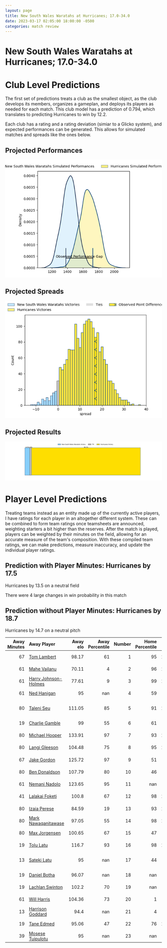 ```yaml
---  
layout: page  
title: New South Wales Waratahs at Hurricanes; 17.0-34.0  
date: 2023-03-17 02:05:00 18:00:00 -0500  
categories: match review  
---
```

# New South Wales Waratahs at Hurricanes; 17.0-34.0

# Club Level Predictions


The first set of predictions treats a club as the smallest object, as the club develops its members, organizes a gameplan, and deploys its players as needed for each match. This club model has a prediction of 0.794, which translates to predicting Hurricanes to win by 12.2.

Each club has a rating and a rating deviation (simiar to a Glicko system), and expected performances can be generated. This allows for simulated matches and spreads like the ones below.
## Projected Performances


![Projected Performances](plots/performances_2023-03-17-Hurricanes-NewSouthWalesWaratahs.png)
## Projected Spreads


![Projected Spreads](plots/spreads_2023-03-17-Hurricanes-NewSouthWalesWaratahs.png)
## Projected Results


![Projected Results](plots/resultbar_2023-03-17-Hurricanes-NewSouthWalesWaratahs.png)
# Player Level Predictions


Treating teams instead as an entity made up of the currently active players, I have ratings for each player in an altogether different system. These can be combined to form team ratings once teamsheets are announced, weighting starters a bit higher than the reserves. After the match is played, players can be weighted by their minutes on the field, allowing for an accurate measure of the team's composition. With these compiled team ratings, we can make predictions, measure inaccuracy, and update the individual player ratings.
## Prediction with Player Minutes: Hurricanes by 17.5


Hurricanes by 13.5 on a neutral field

There were 4 large changes in win probability in this match
## Prediction without Player Minutes: Hurricanes by 18.7


Hurricanes by 14.7 on a neutral pitch



|   Away Minutes | Away Player                                                             |   Away elo |   Away Percentile |   Number |   Home Percentile |   Home elo | Home Player                                                             |   Home Minutes |
|---------------:|:------------------------------------------------------------------------|-----------:|------------------:|---------:|------------------:|-----------:|:------------------------------------------------------------------------|---------------:|
|             67 | [Tom Lambert](..//playerfiles//TomLambert_cleaned.md)                   |      98.17 |                61 |        1 |                95 |     120.02 | [Xavier Numia](..//playerfiles//XavierNumia_cleaned.md)                 |             50 |
|             61 | [Mahe Vailanu](..//playerfiles//MaheVailanu_cleaned.md)                 |      70.11 |                 4 |        2 |                96 |     122.95 | [Asafo Aumua](..//playerfiles//AsafoAumua_cleaned.md)                   |             51 |
|             61 | [Harry Johnson-Holmes](..//playerfiles//HarryJohnson-Holmes_cleaned.md) |      77.61 |                 9 |        3 |                99 |     144.19 | [Tyrel Lomax](..//playerfiles//TyrelLomax_cleaned.md)                   |             64 |
|             61 | [Ned Hanigan](..//playerfiles//NedHanigan_cleaned.md)                   |      95    |               nan |        4 |                59 |      98.17 | [James Blackwell](..//playerfiles//JamesBlackwell_cleaned.md)           |             68 |
|             80 | [Taleni Seu](..//playerfiles//TaleniSeu_cleaned.md)                     |     111.05 |                85 |        5 |                91 |     116.87 | [Isaia Walker-Leawere](..//playerfiles//IsaiaWalker-Leawere_cleaned.md) |             80 |
|             19 | [Charlie Gamble](..//playerfiles//CharlieGamble_cleaned.md)             |      99    |                55 |        6 |                61 |      98.76 | [Devan Flanders](..//playerfiles//DevanFlanders_cleaned.md)             |             80 |
|             80 | [Michael Hooper](..//playerfiles//MichaelHooper_cleaned.md)             |     133.91 |                97 |        7 |                93 |     121.44 | [Du'Plessis Kirifi](..//playerfiles//Du'PlessisKirifi_cleaned.md)       |             69 |
|             80 | [Langi Gleeson](..//playerfiles//LangiGleeson_cleaned.md)               |     104.48 |                75 |        8 |                95 |     123.54 | [Ardie Savea](..//playerfiles//ArdieSavea_cleaned.md)                   |             80 |
|             67 | [Jake Gordon](..//playerfiles//JakeGordon_cleaned.md)                   |     125.72 |                97 |        9 |                51 |      95.32 | [Cam Roigard](..//playerfiles//CamRoigard_cleaned.md)                   |             60 |
|             80 | [Ben Donaldson](..//playerfiles//BenDonaldson_cleaned.md)               |     107.79 |                80 |       10 |                46 |      94.65 | [Brett Cameron](..//playerfiles//BrettCameron_cleaned.md)               |             80 |
|             61 | [Nemani Nadolo](..//playerfiles//NemaniNadolo_cleaned.md)               |     123.65 |                95 |       11 |               nan |      95    | [Kini Naholo](..//playerfiles//KiniNaholo_cleaned.md)                   |             72 |
|             41 | [Lalakai Foketi](..//playerfiles//LalakaiFoketi_cleaned.md)             |     100.8  |                67 |       12 |                98 |     133.06 | [Jordie Barrett](..//playerfiles//JordieBarrett_cleaned.md)             |             80 |
|             80 | [Izaia Perese](..//playerfiles//IzaiaPerese_cleaned.md)                 |      84.59 |                19 |       13 |                93 |     119.59 | [Billy Proctor](..//playerfiles//BillyProctor_cleaned.md)               |             80 |
|             80 | [Mark Nawaqanitawase](..//playerfiles//MarkNawaqanitawase_cleaned.md)   |      97.05 |                55 |       14 |                98 |     136.89 | [Julian Savea](..//playerfiles//JulianSavea_cleaned.md)                 |             60 |
|             80 | [Max Jorgensen](..//playerfiles//MaxJorgensen_cleaned.md)               |     100.65 |                67 |       15 |                47 |      93.32 | [Joshua Moorby](..//playerfiles//JoshuaMoorby_cleaned.md)               |             80 |
|             19 | [Tolu Latu](..//playerfiles//ToluLatu_cleaned.md)                       |     116.7  |                93 |       16 |                98 |     129.91 | [Dane Coles](..//playerfiles//DaneColes_cleaned.md)                     |             29 |
|             13 | [Sateki Latu](..//playerfiles//SatekiLatu_cleaned.md)                   |      95    |               nan |       17 |                44 |      93.2  | [Pouri Rakete-Stones](..//playerfiles//PouriRakete-Stones_cleaned.md)   |             30 |
|             19 | [Daniel Botha](..//playerfiles//DanielBotha_cleaned.md)                 |      96.07 |               nan |       18 |               nan |      94.54 | [Pasilio Tosi](..//playerfiles//PasilioTosi_cleaned.md)                 |             16 |
|             19 | [Lachlan Swinton](..//playerfiles//LachlanSwinton_cleaned.md)           |     102.2  |                70 |       19 |               nan |      95    | [Dominic Bird](..//playerfiles//DominicBird_cleaned.md)                 |             12 |
|             61 | [Will Harris](..//playerfiles//WillHarris_cleaned.md)                   |     104.36 |                73 |       20 |                 1 |      57.81 | [Brayden Iose](..//playerfiles//BraydenIose_cleaned.md)                 |             11 |
|             13 | [Harrison Goddard](..//playerfiles//HarrisonGoddard_cleaned.md)         |      94.4  |               nan |       21 |                 4 |      67.03 | [Jamie Booth](..//playerfiles//JamieBooth_cleaned.md)                   |             20 |
|             19 | [Tane Edmed](..//playerfiles//TaneEdmed_cleaned.md)                     |      95.06 |                47 |       22 |                76 |     104.27 | [Aidan Morgan](..//playerfiles//AidanMorgan_cleaned.md)                 |              8 |
|             39 | [Mosese Tuipulotu](..//playerfiles//MoseseTuipulotu_cleaned.md)         |      95    |               nan |       23 |               nan |      95    | [Bailyn Sullivan](..//playerfiles//BailynSullivan_cleaned.md)           |             20 |

